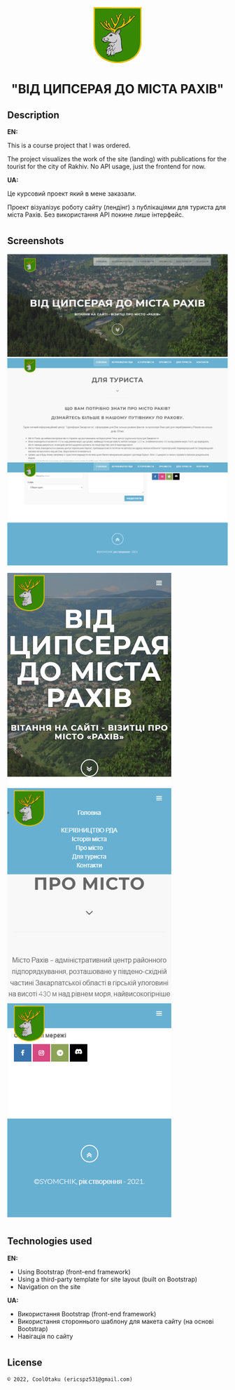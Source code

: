 <p align="center"><img height="128" src="images/logo.png" /></p>
<h1 align="center">"ВІД ЦИПСЕРАЯ ДО МІСТА РАХІВ"</h1>

## Description
<b>EN:</b>

This is a course project that I was ordered.

The project visualizes the work of the site (landing) with publications for the tourist for the city of Rakhiv. No API usage, just the frontend for now.

<b>UA:</b>

Це курсовий проект який в мене заказали.

Проект візуалізує роботу сайту (лендінг) з публікаціями для туриста для міста Рахів. Без використання API покине лише інтерфейс.

#
## Screenshots
<p>
  <img src="screens/s1.png" height="20%"/>
  <img src="screens/s2.png" height="20%"/>
  <img src="screens/s3.png" height="20%"/>
</p>
<p>
  <img src="screens/sm1.png" height="20%"/>
  <img src="screens/sm2.png" height="20%"/>
  <img src="screens/sm3.png" height="20%"/>
</p>

#
## Technologies used
<b>EN:</b>
- Using Bootstrap (front-end framework)
- Using a third-party template for site layout (built on Bootstrap)
- Navigation on the site

<b>UA:</b>
- Використання Bootstrap (front-end framework)
- Використання стороннього шаблону для макета сайту (на основі Bootstrap)
- Навігація по сайту
#
## License
```
© 2022, CoolOtaku (ericspz531@gmail.com)
```
